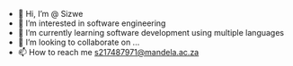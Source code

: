 - 👋 Hi, I’m @ Sizwe
- 👀 I’m interested in software engineering 
- 🌱 I’m currently learning software development using multiple languages
- 💞️ I’m looking to collaborate on ...
- 📫 How to reach me s217487971@mandela.ac.za

<!---
s217487971/s217487971 is a ✨ special ✨ repository because its `README.md` (this file) appears on your GitHub profile.
You can click the Preview link to take a look at your changes.
--->

